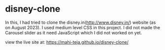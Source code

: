 # disney-clone
In this, I had tried to clone the disney.in(http://www.disney.in/) website (as on August 2023).
I used medium level CSS in this project.
I did not made the Carousel slider as it need JavaScript which I did not worked on yet.

view the live site at: https://mahi-teja.github.io/disney-clone/
